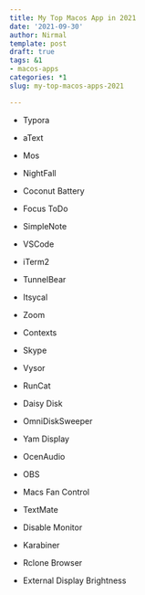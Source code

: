 ```yaml
---
title: My Top Macos App in 2021
date: '2021-09-30'
author: Nirmal
template: post
draft: true
tags: &1
- macos-apps
categories: *1
slug: my-top-macos-apps-2021

---
```




- Typora

- aText

- Mos

- NightFall

- Coconut Battery

- Focus ToDo

- SimpleNote

- VSCode

- iTerm2

- TunnelBear

- Itsycal

- Zoom

- Contexts

- Skype

- Vysor

- RunCat

- Daisy Disk

- OmniDiskSweeper

- Yam Display

- OcenAudio

- OBS

- Macs Fan Control

- TextMate

- Disable Monitor

- Karabiner 

- Rclone Browser

- External Display Brightness

  

